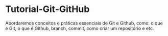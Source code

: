# Tutorial-Git-GitHub
Abordaremos conceitos e práticas essenciais de Git e Github, como: o que é Git, o que é Github, branch, commit, como criar um repositório e etc.
